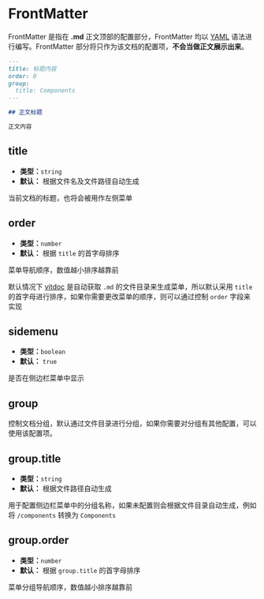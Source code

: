 # FrontMatter

FrontMatter 是指在 **.md** 正文顶部的配置部分，FrontMatter 均以 [YAML](https://en.wikipedia.org/wiki/YAML) 语法进行编写。FrontMatter 部分将只作为该文档的配置项，**不会当做正文展示出来**。

```md
---
title: 标题内容
order: 0
group:
  title: Components
---

## 正文标题

正文内容
```

## title

- **类型：**`string`
- **默认：** 根据文件名及文件路径自动生成

当前文档的标题，也将会被用作左侧菜单


## order

- **类型：**`number`
- **默认：** 根据 `title` 的首字母排序

菜单导航顺序，数值越小排序越靠前

默认情况下 [vitdoc](//vitdocjs.github.io) 是自动获取 `.md` 的文件目录来生成菜单，所以默认采用 `title` 的首字母进行排序，如果你需要更改菜单的顺序，则可以通过控制 `order` 字段来实现

## sidemenu

- **类型：**`boolean`
- **默认：** `true`

是否在侧边栏菜单中显示

## group

控制文档分组，默认通过文件目录进行分组，如果你需要对分组有其他配置，可以使用该配置项。

## group.title

- **类型：**`string`
- **默认：** 根据文件路径自动生成

用于配置侧边栏菜单中的分组名称，如果未配置则会根据文件目录自动生成，例如将 `/components` 转换为 `Components`

## group.order

- **类型：**`number`
- **默认：** 根据 `group.title` 的首字母排序

菜单分组导航顺序，数值越小排序越靠前
